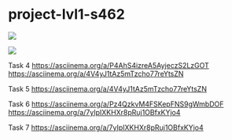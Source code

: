 # project-lvl1-s462
<a href="https://codeclimate.com/github/knerok/project-lvl1-s462/maintainability"><img src="https://api.codeclimate.com/v1/badges/b7a9a089db873c083875/maintainability" /></a>

<a href="https://travis-ci.org/knerok/project-lvl1-s462"><img src="https://travis-ci.org/knerok/project-lvl1-s462.svg?branch=master"></a>

Task 4
https://asciinema.org/a/P4AhS4izreA5AyjeczS2LzGOT
https://asciinema.org/a/4V4yJ1tAz5mTzcho77reYtsZN

Task 5
https://asciinema.org/a/4V4yJ1tAz5mTzcho77reYtsZN

Task 6
https://asciinema.org/a/Pz4QzkvM4FSKepFNS9gWmbDOF
https://asciinema.org/a/7yIpIXKHXr8pRuj1OBfxKYjo4


Task 7
https://asciinema.org/a/7yIpIXKHXr8pRuj1OBfxKYjo4

